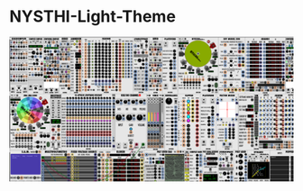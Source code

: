 # NYSTHI-Light-Theme

![Screenshot](https://raw.githubusercontent.com/spectromas/NYSTHI-Light-Theme/master/Screenshot_20190804_192442.png)

